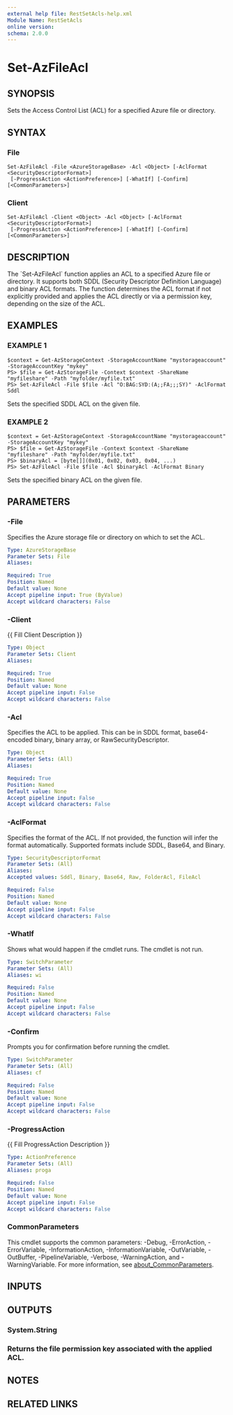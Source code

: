 ```yaml
---
external help file: RestSetAcls-help.xml
Module Name: RestSetAcls
online version:
schema: 2.0.0
---
```


# Set-AzFileAcl

## SYNOPSIS
Sets the Access Control List (ACL) for a specified Azure file or directory.

## SYNTAX

### File
```
Set-AzFileAcl -File <AzureStorageBase> -Acl <Object> [-AclFormat <SecurityDescriptorFormat>]
 [-ProgressAction <ActionPreference>] [-WhatIf] [-Confirm] [<CommonParameters>]
```

### Client
```
Set-AzFileAcl -Client <Object> -Acl <Object> [-AclFormat <SecurityDescriptorFormat>]
 [-ProgressAction <ActionPreference>] [-WhatIf] [-Confirm] [<CommonParameters>]
```

## DESCRIPTION
The \`Set-AzFileAcl\` function applies an ACL to a specified Azure file or directory. 
It supports both SDDL (Security Descriptor Definition Language) and binary ACL formats. 
The function determines the ACL format if not explicitly provided and applies the ACL directly 
or via a permission key, depending on the size of the ACL.

## EXAMPLES

### EXAMPLE 1
```
$context = Get-AzStorageContext -StorageAccountName "mystorageaccount" -StorageAccountKey "mykey"
PS> $file = Get-AzStorageFile -Context $context -ShareName "myfileshare" -Path "myfolder/myfile.txt"
PS> Set-AzFileAcl -File $file -Acl "O:BAG:SYD:(A;;FA;;;SY)" -AclFormat Sddl
```

Sets the specified SDDL ACL on the given file.

### EXAMPLE 2
```
$context = Get-AzStorageContext -StorageAccountName "mystorageaccount" -StorageAccountKey "mykey"
PS> $file = Get-AzStorageFile -Context $context -ShareName "myfileshare" -Path "myfolder/myfile.txt"
PS> $binaryAcl = [byte[]](0x01, 0x02, 0x03, 0x04, ...)
PS> Set-AzFileAcl -File $file -Acl $binaryAcl -AclFormat Binary
```

Sets the specified binary ACL on the given file.

## PARAMETERS

### -File
Specifies the Azure storage file or directory on which to set the ACL.

```yaml
Type: AzureStorageBase
Parameter Sets: File
Aliases:

Required: True
Position: Named
Default value: None
Accept pipeline input: True (ByValue)
Accept wildcard characters: False
```

### -Client
{{ Fill Client Description }}

```yaml
Type: Object
Parameter Sets: Client
Aliases:

Required: True
Position: Named
Default value: None
Accept pipeline input: False
Accept wildcard characters: False
```

### -Acl
Specifies the ACL to be applied.
This can be in SDDL format, base64-encoded binary, binary array, or RawSecurityDescriptor.

```yaml
Type: Object
Parameter Sets: (All)
Aliases:

Required: True
Position: Named
Default value: None
Accept pipeline input: False
Accept wildcard characters: False
```

### -AclFormat
Specifies the format of the ACL.
If not provided, the function will infer the format automatically. 
Supported formats include SDDL, Base64, and Binary.

```yaml
Type: SecurityDescriptorFormat
Parameter Sets: (All)
Aliases:
Accepted values: Sddl, Binary, Base64, Raw, FolderAcl, FileAcl

Required: False
Position: Named
Default value: None
Accept pipeline input: False
Accept wildcard characters: False
```

### -WhatIf
Shows what would happen if the cmdlet runs.
The cmdlet is not run.

```yaml
Type: SwitchParameter
Parameter Sets: (All)
Aliases: wi

Required: False
Position: Named
Default value: None
Accept pipeline input: False
Accept wildcard characters: False
```

### -Confirm
Prompts you for confirmation before running the cmdlet.

```yaml
Type: SwitchParameter
Parameter Sets: (All)
Aliases: cf

Required: False
Position: Named
Default value: None
Accept pipeline input: False
Accept wildcard characters: False
```

### -ProgressAction
{{ Fill ProgressAction Description }}

```yaml
Type: ActionPreference
Parameter Sets: (All)
Aliases: proga

Required: False
Position: Named
Default value: None
Accept pipeline input: False
Accept wildcard characters: False
```

### CommonParameters
This cmdlet supports the common parameters: -Debug, -ErrorAction, -ErrorVariable, -InformationAction, -InformationVariable, -OutVariable, -OutBuffer, -PipelineVariable, -Verbose, -WarningAction, and -WarningVariable. For more information, see [about_CommonParameters](http://go.microsoft.com/fwlink/?LinkID=113216).

## INPUTS

## OUTPUTS

### System.String
### Returns the file permission key associated with the applied ACL.
## NOTES

## RELATED LINKS
